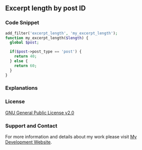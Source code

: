 ## Excerpt length by post ID

### Code Snippet

```php
add_filter('excerpt_length', 'my_excerpt_length');
function my_excerpt_length($length) {
  global $post;

  if($post->post_type == 'post') {
    return 40;
  } else {
    return 60;
  }
}
```
### Explanations

### License

[GNU General Public License v2.0](https://github.com/dedewiweka/snippets/blob/main/LICENSE)

### Support and Contact

For more information and details about my work please visit [My Development Website](https://dede.wiweka.com/development).